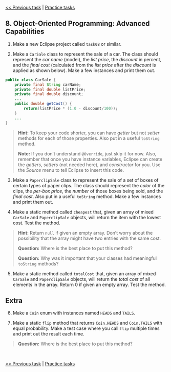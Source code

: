 [<< Previous task](task07.md) | [Practice tasks](readme.md#practice)

<span id="task_08"></span>
## 8. Object-Oriented Programming: Advanced Capabilities

1) Make a new Eclipse project called `task08` or similar.

2) Make a `CarSale` class to represent the sale of a car. The class should represent the *car name* (model), the *list price*, the *discount* in percent, and the *final cost* (calculated from the *list price* after the *discount* is applied as shown below). Make a few instances and print them out.

```java
public class CarSale {
	private final String carName;
	private final double listPrice;
 	private final double discount;
 	...
 	public double getCost() {
		return(listPrice * (1.0 - discount/100));
	}
	...
}
```

> **Hint:** To keep your code shorter, you can have *getter* but not *setter* methods for each of those properties. Also put in a useful `toString` method.
>
> **Note:** If you don’t understand `@Override`, just skip it for now. Also, remember that once you have instance variables, Eclipse can create the *getters*, *setters* (not needed here), and *constructor* for you. Use the *Source* menu to tell Eclipse to insert this code.

3) Make a `PaperclipSale` class to represent the sale of a set of boxes of certain types of paper clips. The class should represent the *color* of the clips, the *per-box price*, the *number* of those boxes being sold, and the *final cost*. Also put in a useful `toString` method. Make a few instances and print them out.

4) Make a static method called `cheapest` that, given an array of mixed `CarSale` and `PaperclipSale` objects, will return the item with the lowest cost. Test the method.

> **Hint:** Return `null` if given an empty array. Don’t worry about the possibility that the array might have two entries with the same cost.
>
> **Question:** Where is the best place to put this method?
>
> **Question:** Why was it important that your classes had meaningful `toString` methods?

5) Make a static method called `totalCost` that, given an array of mixed `CarSale` and `PaperclipSale` objects, will return the *total cost* of all elements in the array. Return 0 if given an empty array. Test the method.

## Extra

6) Make a `Coin` enum with instances named `HEADS` and `TAILS`.

7) Make a static `flip` method that returns `Coin.HEADS` and `Coin.TAILS` with equal probability. Make a test case where you call `flip` multiple times and print out the result each time.

> **Question:** Where is the best place to put this method?

<br>

[<< Previous task](task07.md) | [Practice tasks](readme.md#practice)

